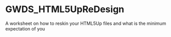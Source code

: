 # GWDS_HTML5UpReDesign
 A worksheet on how to reskin your HTML5Up files and what is the minimum expectation of you
